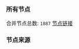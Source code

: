 ### 所有节点
合并节点总数: `1887`
[节点链接](https://raw.githubusercontent.com/rzhy1/11/master/sub/sub_merge_base64.txt)

### 节点来源